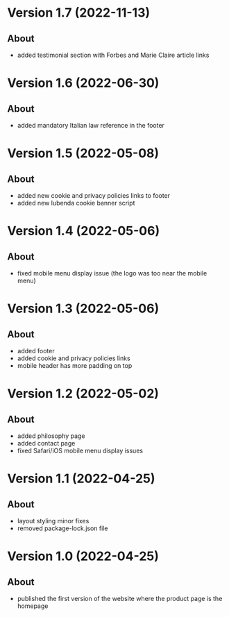 # Version 1.7 (2022-11-13)
## About
* added testimonial section with Forbes and Marie Claire article links

# Version 1.6 (2022-06-30)
## About
* added mandatory Italian law reference in the footer

# Version 1.5 (2022-05-08)
## About
* added new cookie and privacy policies links to footer
* added new Iubenda cookie banner script

# Version 1.4 (2022-05-06)
## About
* fixed mobile menu display issue (the logo was too near the mobile menu)

# Version 1.3 (2022-05-06)
## About
* added footer
* added cookie and privacy policies links
* mobile header has more padding on top

# Version 1.2 (2022-05-02)
## About
* added philosophy page
* added contact page
* fixed Safari/iOS mobile menu display issues

# Version 1.1 (2022-04-25)
## About
* layout styling minor fixes
* removed package-lock.json file

# Version 1.0 (2022-04-25)
## About
* published the first version of the website where the product page is the homepage